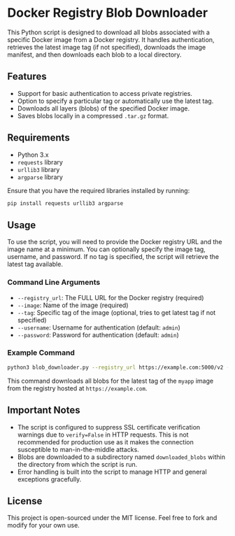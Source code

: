 # Docker Registry Blob Downloader

This Python script is designed to download all blobs associated with a specific Docker image from a Docker registry. It handles authentication, retrieves the latest image tag (if not specified), downloads the image manifest, and then downloads each blob to a local directory.

## Features

- Support for basic authentication to access private registries.
- Option to specify a particular tag or automatically use the latest tag.
- Downloads all layers (blobs) of the specified Docker image.
- Saves blobs locally in a compressed `.tar.gz` format.

## Requirements

- Python 3.x
- `requests` library
- `urllib3` library
- `argparse` library

Ensure that you have the required libraries installed by running:

```bash
pip install requests urllib3 argparse
```

## Usage

To use the script, you will need to provide the Docker registry URL and the image name at a minimum. You can optionally specify the image tag, username, and password. If no tag is specified, the script will retrieve the latest tag available.

### Command Line Arguments

- `--registry_url`: The FULL URL for the Docker registry (required)
- `--image`: Name of the image (required)
- `--tag`: Specific tag of the image (optional, tries to get latest tag if not specified)
- `--username`: Username for authentication (default: `admin`)
- `--password`: Password for authentication (default: `admin`)

### Example Command

```bash
python3 blob_downloader.py --registry_url https://example.com:5000/v2 --image myapp --username user --password pass
```

This command downloads all blobs for the latest tag of the `myapp` image from the registry hosted at `https://example.com`.

## Important Notes

- The script is configured to suppress SSL certificate verification warnings due to `verify=False` in HTTP requests. This is not recommended for production use as it makes the connection susceptible to man-in-the-middle attacks.
- Blobs are downloaded to a subdirectory named `downloaded_blobs` within the directory from which the script is run.
- Error handling is built into the script to manage HTTP and general exceptions gracefully.

## License

This project is open-sourced under the MIT license. Feel free to fork and modify for your own use.
